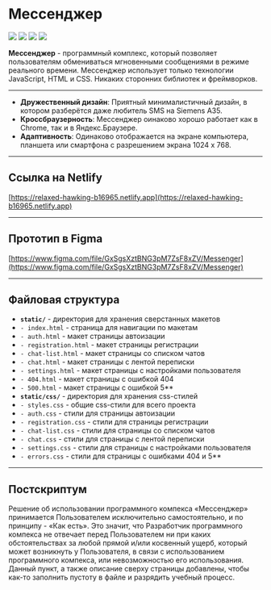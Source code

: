 # Мессенджер
![](https://img.shields.io/badge/version-0.0.1-blue.svg)
![](https://img.shields.io/badge/Course-Middle%20frontend-orange.svg) 
![](https://img.shields.io/badge/Cohort-3-green.svg) 
![](https://img.shields.io/badge/Sprint-1-green.svg) 

**Мессенджер** - программный комплекс, который позволяет пользователям обмениваться мгновенными сообщениями в режиме реального времени. Мессенджер использует только технологии JavaScript, HTML и CSS. Никаких сторонних библиотек и фреймворков.

---

* **Дружественный дизайн**: Приятный минималистичный дизайн, в котором разберётся даже любитель SMS на Siemens A35.
* **Кроссбраузерность**: Мессенджер оинаково хорошо работает как в Chrome, так и в Яндекс.Браузере.
* **Адаптивность**: Одинаково отображается на экране компьютера, планшета или смартфона с разрешением экрана 1024 x 768.

---

## Ссылка на Netlify
[https://relaxed-hawking-b16965.netlify.app](https://relaxed-hawking-b16965.netlify.app)

---

## Прототип в Figma
[https://www.figma.com/file/GxSgsXztBNG3pM7ZsF8xZV/Messenger](https://www.figma.com/file/GxSgsXztBNG3pM7ZsF8xZV/Messenger)

---

## Файловая структура
* **`static/`** - директория для хранения сверстанных макетов
* `- index.html` - страница для навигации по макетам 
* `- auth.html` - макет страницы автоизации
* `- registration.html` - макет страницы регистрации
* `- chat-list.html` - макет страницы cо списком чатов
* `- chat.html` - макет страницы c лентой переписки
* `- settings.html` - макет страницы c настройками пользователя
* `- 404.html` - макет страницы c ошибкой 404
* `- 500.html` - макет страницы c ошибкой 5**
* **`static/css/`** - директория для хранения css-стилей
* `- styles.css` - общие css-стили для всего проекта
* `- auth.css` - стили для страницы автоизации
* `- registration.css` - стили для страницы регистрации
* `- chat-list.css` - стили для страницы cо списком чатов
* `- chat.css` - стили для страницы c лентой переписки
* `- settings.css` - стили для страницы c настройками пользователя
* `- errors.css` - стили для страницы c ошибками 404 и 5**

---

## Постскриптум
Решение об использовании программного компекса «Мессенджер» принимается Пользователем исключительно самостоятельно, и по принципу - «Как есть». Это значит, что Разработчик программного компекса не отвечает перед Пользователем ни при каких обстоятельствах за любой прямой и/или косвенный ущерб, который может возникнуть у Пользователя, в связи с использованием программного компекса, или невозможностью его использования. Данный пункт, а также описание сверху страницы добавлены, чтобы как-то заполнить пустоту в файле и разрядить учебный процесс.